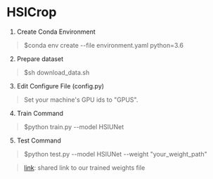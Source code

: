 # HSICrop

1. Create Conda Environment
> $conda env create --file environment.yaml python=3.6

2. Prepare dataset
> $sh download_data.sh

3. Edit Configure File (config.py)
> Set your machine's GPU ids to "GPUS".

4. Train Command
>  $python train.py --model HSIUNet

5. Test Command
>  $python test.py --model HSIUNet --weight "your_weight_path"

>  [link](https://drive.google.com/file/d/15GO76EHtr9RhUFCkf62nsvIqz02917Gg/view?usp=sharing): shared link to our trained weights file
